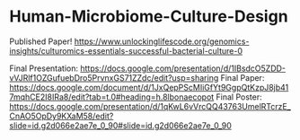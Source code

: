 # Human-Microbiome-Culture-Design
Published Paper! https://www.unlockinglifescode.org/genomics-insights/culturomics-essentials-successful-bacterial-culture-0

Final Presentation: https://docs.google.com/presentation/d/1IBsdcO5ZDD-vVJRlf1OZGufuebDro5PrvnxGS71ZZdc/edit?usp=sharing
Final Paper: https://docs.google.com/document/d/1JxQepPScMIiGfYt9GgpQtKzpJ8jb417mqhCE2I8IRa8/edit?tab=t.0#heading=h.8lbonaecopot
Final Poster: https://docs.google.com/presentation/d/1qKwL6vVrcQQ43763UmelRTcrzE_CnAO5OpDy9KXaM58/edit?slide=id.g2d066e2ae7e_0_90#slide=id.g2d066e2ae7e_0_90
